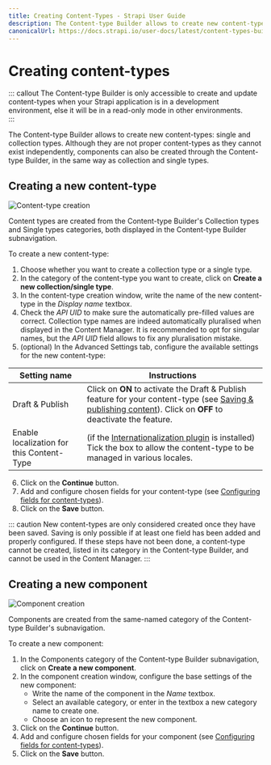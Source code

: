 ```yaml
---
title: Creating Content-Types - Strapi User Guide
description: The Content-type Builder allows to create new content-types (single and collection types).
canonicalUrl: https://docs.strapi.io/user-docs/latest/content-types-builder/creating-new-content-type.html
---
```


# Creating content-types

::: callout The Content-type Builder is only accessible to create and update content-types when your Strapi application is in a development environment, else it will be in a read-only mode in other environments.
<br>
:::

The Content-type Builder allows to create new content-types: single and collection types. Although they are not proper content-types as they cannot exist independently, components can also be created through the Content-type Builder, in the same way as collection and single types.

## Creating a new content-type

![Content-type creation](../assets/content-types-builder/content-type-creation.png)

Content types are created from the Content-type Builder's Collection types and Single types categories, both displayed in the Content-type Builder subnavigation.

To create a new content-type:

1. Choose whether you want to create a collection type or a single type.
2. In the category of the content-type you want to create, click on **Create a new collection/single type**.
3. In the content-type creation window, write the name of the new content-type in the *Display name* textbox.
4. Check the *API UID* to make sure the automatically pre-filled values are correct. Collection type names are indeed automatically pluralised when displayed in the Content Manager. It is recommended to opt for singular names, but the *API UID* field allows to fix any pluralisation mistake.
5. (optional) In the Advanced Settings tab, configure the available settings for the new content-type:

| Setting name    | Instructions                                                                                                                                     |
|-----------------|--------------------------------------------------------------------------------------------------------------------------------------------------|
| Draft & Publish | Click on **ON** to activate the Draft & Publish feature for your content-type (see [Saving & publishing content](/user-docs/latest/content-manager/saving-and-publishing-content.md#saving-publishing-content)). Click on **OFF** to deactivate the feature. |
| Enable localization for this Content-Type | (if the [Internationalization plugin](/user-docs/latest/plugins/strapi-plugins.md#internationalization-plugin) is installed) Tick the box to allow the content-type to be managed in various locales. |

6. Click on the **Continue** button.
7. Add and configure chosen fields for your content-type (see [Configuring fields for content-types](/user-docs/latest/content-types-builder/configuring-fields-content-type.md)).
8. Click on the **Save** button.

::: caution
New content-types are only considered created once they have been saved. Saving is only possible if at least one field has been added and properly configured. If these steps have not been done, a content-type cannot be created, listed in its category in the Content-type Builder, and cannot be used in the Content Manager.
:::

## Creating a new component

![Component creation](../assets/content-types-builder/component-creation.png)

Components are created from the same-named category of the Content-type Builder's subnavigation.

To create a new component:

1. In the Components category of the Content-type Builder subnavigation, click on **Create a new component**.
2. In the component creation window, configure the base settings of the new component:
   - Write the name of the component in the *Name* textbox.
   - Select an available category, or enter in the textbox a new category name to create one.
   - Choose an icon to represent the new component.
3. Click on the **Continue** button.
4. Add and configure chosen fields for your component (see [Configuring fields for content-types](/user-docs/latest/content-types-builder/configuring-fields-content-type.md)).
5. Click on the **Save** button.
